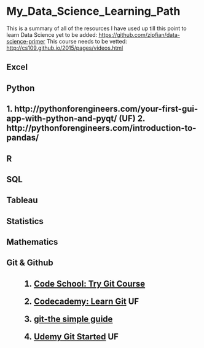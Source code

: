 # My_Data_Science_Learning_Path
This is a summary of all of the resources I have used up till this point to learn Data Science 
yet to be added: https://github.com/zipfian/data-science-primer
This course needs to be vetted: http://cs109.github.io/2015/pages/videos.html

<h2>Excel<h2> 


<h2>Python<h2> 
1. http://pythonforengineers.com/your-first-gui-app-with-python-and-pyqt/ (UF)
2. http://pythonforengineers.com/introduction-to-pandas/

<h2>R<h2> 

<h2>SQL<h2>


<h2>Tableau<h2> 


<h2>Statistics<h2> 

<h2>Mathematics<h2>

<h2>Git & Github <h2>
   <ol>
   
   1. [Code School: Try Git Course](https://www.codeschool.com/courses/try-git) 
   
   2. [Codecademy: Learn Git](https://www.codecademy.com/learn/all) UF
   3. [git-the simple guide](http://rogerdudler.github.io/git-guide/)
   4. [Udemy Git Started](https://www.udemy.com/git-started-with-github/learn/v4/content) UF
   
   <ol>
   

